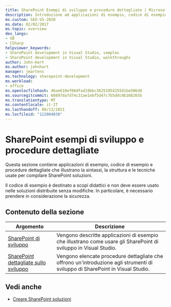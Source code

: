 ```yaml
---
title: SharePoint Esempi di sviluppo e procedure dettagliate | Microsoft Docs
description: Introduzione ad applicazioni di esempio, codice di esempio e procedure dettagliate che illustrano SharePoint sviluppo.
ms.custom: SEO-VS-2020
ms.date: 02/02/2017
ms.topic: overview
dev_langs:
- VB
- CSharp
helpviewer_keywords:
- SharePoint development in Visual Studio, samples
- SharePoint development in Visual Studio, walkthroughs
author: John-Hart
ms.author: johnhart
manager: jmartens
ms.technology: sharepoint-development
ms.workload:
- office
ms.openlocfilehash: 46ae610ef08dfad19bbc36252054255d1be506d0
ms.sourcegitcommit: 68897da7d74c31ae1ebf5d47c7b5ddc9b108265b
ms.translationtype: MT
ms.contentlocale: it-IT
ms.lasthandoff: 08/13/2021
ms.locfileid: "122084038"
---
```

# <a name="sharepoint-development-samples-and-walkthroughs"></a>SharePoint esempi di sviluppo e procedure dettagliate
  Questa sezione contiene applicazioni di esempio, codice di esempio e procedure dettagliate che illustrano la sintassi, la struttura e le tecniche usate per compilare SharePoint soluzioni.

 Il codice di esempio è destinato a scopi didattici e non deve essere usato nelle soluzioni distribuite senza modifiche. In particolare, è necessario prendere in considerazione la sicurezza.

## <a name="in-this-section"></a>Contenuto della sezione

|Argomento|Descrizione|
|-----------|-----------------|
|[SharePoint di sviluppo](../sharepoint/sharepoint-development-samples.md)|Vengono descritte applicazioni di esempio che illustrano come usare gli SharePoint di sviluppo in Visual Studio.|
|[SharePoint dettagliate sullo sviluppo](../sharepoint/sharepoint-development-walkthroughs.md)|Vengono elencate procedure dettagliate che offrono un'introduzione agli strumenti di sviluppo di SharePoint in Visual Studio.|

## <a name="see-also"></a>Vedi anche
- [Creare SharePoint soluzioni](../sharepoint/create-sharepoint-solutions.md)
